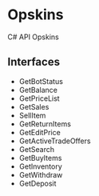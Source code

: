 # Opskins
C# API Opskins

<h2>Interfaces</h2>

<ul>
  <li> GetBotStatus </li>
  <li> GetBalance</li>
  <li> GetPriceList</li>
  <li> GetSales</li>
  <li> SellItem</li>
  <li> GetReturnItems</li>
  <li> GetEditPrice</li>
  <li> GetActiveTradeOffers</li>
  <li> GetSearch</li>
  <li> GetBuyItems</li>
  <li> GetInventory</li>
  <li> GetWithdraw</li>
  <li> GetDeposit</li>
</ul>  

